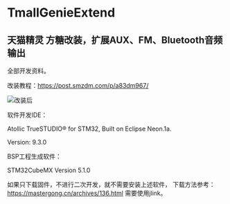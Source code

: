 # TmallGenieExtend

天猫精灵 方糖改装，扩展AUX、FM、Bluetooth音频输出
--------------------------------

全部开发资料。





改装教程：https://post.smzdm.com/p/a83dm967/





![改装后][1]



软件开发IDE：

Atollic TrueSTUDIO® for STM32, Built on Eclipse Neon.1a.

Version: 9.3.0 



BSP工程生成软件：

STM32CubeMX   Version 5.1.0

如果只下载固件，不进行二次开发，就不需要安装上述软件，
下载方法参考：https://mastergong.cn/archives/136.html
需要使用jlink。



  [1]: http://a.zdmimg.com/201905/14/5cdae5cf9098d3444.jpg_fo742.jpg
